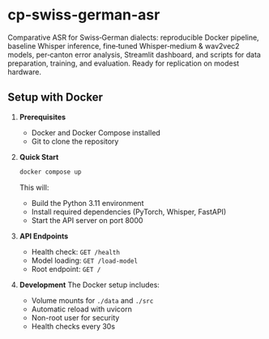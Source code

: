 # cp-swiss-german-asr
Comparative ASR for Swiss‑German dialects: reproducible Docker pipeline, baseline Whisper inference, fine‑tuned Whisper‑medium &amp; wav2vec2 models, per‑canton error analysis, Streamlit dashboard, and scripts for data preparation, training, and evaluation. Ready for replication on modest hardware.

## Setup with Docker

1. **Prerequisites**
    - Docker and Docker Compose installed
    - Git to clone the repository

2. **Quick Start**
    ```bash
    docker compose up
    ```
    This will:
    - Build the Python 3.11 environment
    - Install required dependencies (PyTorch, Whisper, FastAPI)
    - Start the API server on port 8000

3. **API Endpoints**
    - Health check: `GET /health`
    - Model loading: `GET /load-model`
    - Root endpoint: `GET /`

4. **Development**
    The Docker setup includes:
    - Volume mounts for `./data` and `./src`
    - Automatic reload with uvicorn
    - Non-root user for security
    - Health checks every 30s